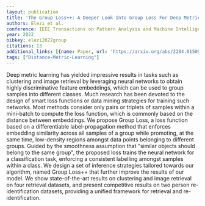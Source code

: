 ```yaml
---
layout: publication
title: 'The Group Loss++: A Deeper Look Into Group Loss For Deep Metric Learning'
authors: Elezi et al.
conference: IEEE Transactions on Pattern Analysis and Machine Intelligence
year: 2022
bibkey: elezi2022group
citations: 13
additional_links: [{name: Paper, url: 'https://arxiv.org/abs/2204.01509'}]
tags: ["Distance-Metric-Learning"]
---
```

Deep metric learning has yielded impressive results in tasks such as
clustering and image retrieval by leveraging neural networks to obtain highly
discriminative feature embeddings, which can be used to group samples into
different classes. Much research has been devoted to the design of smart loss
functions or data mining strategies for training such networks. Most methods
consider only pairs or triplets of samples within a mini-batch to compute the
loss function, which is commonly based on the distance between embeddings. We
propose Group Loss, a loss function based on a differentiable label-propagation
method that enforces embedding similarity across all samples of a group while
promoting, at the same time, low-density regions amongst data points belonging
to different groups. Guided by the smoothness assumption that "similar objects
should belong to the same group", the proposed loss trains the neural network
for a classification task, enforcing a consistent labelling amongst samples
within a class. We design a set of inference strategies tailored towards our
algorithm, named Group Loss++ that further improve the results of our model. We
show state-of-the-art results on clustering and image retrieval on four
retrieval datasets, and present competitive results on two person
re-identification datasets, providing a unified framework for retrieval and
re-identification.